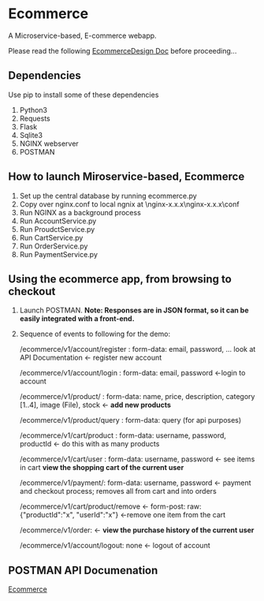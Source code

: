 # Ecommerce 
A Microservice-based, E-commerce webapp.

Please read the following [EcommerceDesign Doc](EcommerceDesign.pdf) before proceeding...

## Dependencies ##
Use pip to install some of these dependencies
1. Python3
2. Requests
2. Flask
3. Sqlite3
4. NGINX webserver
5. POSTMAN

## How to launch Miroservice-based, Ecommerce ##
1. Set up the central database by running ecommerce.py
2. Copy over nginx.conf to local ngnix at \nginx-x.x.x\nginx-x.x.x\conf
3. Run NGINX as a background process
4. Run AccountService.py
5. Run ProudctService.py
6. Run CartService.py
7. Run OrderService.py
8. Run PaymentService.py

## Using the ecommerce app, from browsing to checkout ##
1. Launch POSTMAN. **Note: Responses are in JSON format, so it can be easily integrated with a front-end.**
2. Sequence of events to following for the demo:

    /ecommerce/v1/account/register : form-data: email, password, ... look at API Documentation <- register new account
    
    /ecommerce/v1/account/login :  form-data: email, password <-login to account
    
    /ecommerce/v1/product/ : form-data: name, price, description, category [1..4], image (File), stock <- **add new products**
    
    /ecommerce/v1/product/query : form-data: query (for api purposes)
    
    /ecommerce/v1/cart/product : form-data: username, password, productId <- do this with as many products
    
    /ecommerce/v1/cart/user : form-data: username, password <- see items in cart **view the shopping cart of the current user**
    
    /ecommerce/v1/payment/: form-data: username, password <- payment and checkout process; removes all from cart and into orders
    
    /ecommerce/v1/cart/product/remove <- form-post: raw: {"productId":"x", "userId":"x"} <-remove one item from the cart
    
    /ecommerce/v1/order: <- **view the purchase history of the current user**
    
    /ecommerce/v1/account/logout: none <- logout of account
    
## POSTMAN API Documenation ##
[Ecommerce](https://web.postman.co/collections/5404767-84525ed9-c1c4-4656-a83b-f1187a2a46a0?workspace=a8551fb5-e2e1-4bed-8669-d9be225e49f9)

